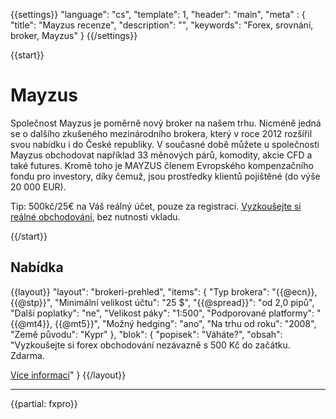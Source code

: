 {{settings}}
  "language": "cs",
  "template": 1,
  "header": "main",
  "meta" : {
    "title": "Mayzus recenze",
    "description": "",
    "keywords": "Forex, srovnání, broker, Mayzus"
  }
{{/settings}}

{{start}}
# Mayzus

Společnost Mayzus je poměrně nový broker na našem trhu. Nicméně jedná se o dalšího zkušeného mezinárodního brokera, který v roce 2012 rozšířil svou nabídku i do České republiky. V současné době můžete u společnosti Mayzus obchodovat například 33 měnových párů, komodity, akcie CFD a také futures. Kromě toho je MAYZUS členem Evropského kompenzačního fondu pro investory, díky čemuž, jsou prostředky klientů pojištěné (do výše 20 000 EUR).

Tip: 500kč/25€ na Váš reálný účet, pouze za registraci. [Vyzkoušejte si reálné obchodování](http://www.plus500.com/cs/StartTrading.aspx?id=66349&pl=2), bez nutnosti vkladu.

{{/start}}

## Nabídka

{{layout}}
  "layout": "brokeri-prehled",
  "items": {
      "Typ brokera": "{{@ecn}}, {{@stp}}",
      "Minimální velikost účtu": "25 $",
      "{{@spread}}": "od 2,0 pipů",
      "Další poplatky": "ne",
      "Velikost páky": "1:500",
      "Podporované platformy": "{{@mt4}}, {{@mt5}}",
      "Možný hedging": "ano",
      "Na trhu od roku": "2008",
      "Země původu": "Kypr"
   },
   "blok": {
      "popisek": "Váháte?",
      "obsah": "Vyzkoušejte si forex obchodování nezávazně s 500 Kč do začátku. Zdarma.</p><a href='http://www.plus500.com/cs/?id=66349&pl=2' class='btn btn-default btn-sm'>Více informací</a>"
    }
{{/layout}}

- - - 
{{partial: fxpro}}